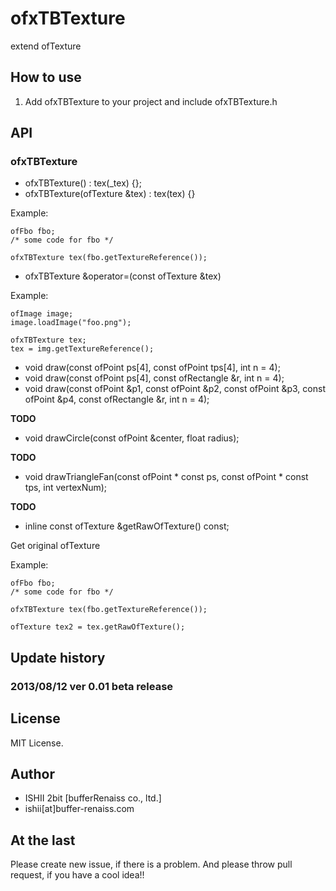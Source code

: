 # ofxTBTexture

extend ofTexture

## How to use

1. Add ofxTBTexture to your project and include ofxTBTexture.h

## API

### ofxTBTexture

* ofxTBTexture() : tex(_tex) {};
* ofxTBTexture(ofTexture &tex) : tex(tex) {}

Example:
	
	ofFbo fbo;
	/* some code for fbo */
	
	ofxTBTexture tex(fbo.getTextureReference());

* ofxTBTexture &operator=(const ofTexture &tex)

Example:

	ofImage image;
	image.loadImage("foo.png");
	
	ofxTBTexture tex;
	tex = img.getTextureReference();

* void draw(const ofPoint ps[4], const ofPoint tps[4], int n = 4);
* void draw(const ofPoint ps[4], const ofRectangle &r, int n = 4);
* void draw(const ofPoint &p1, const ofPoint &p2, const ofPoint &p3, const ofPoint &p4, const ofRectangle &r, int n = 4);

__TODO__

* void drawCircle(const ofPoint &center, float radius);

__TODO__

* void drawTriangleFan(const ofPoint * const ps, const ofPoint * const tps, int vertexNum);

__TODO__

* inline const ofTexture &getRawOfTexture() const;

Get original ofTexture

Example:

	ofFbo fbo;
	/* some code for fbo */
	
	ofxTBTexture tex(fbo.getTextureReference());
	
	ofTexture tex2 = tex.getRawOfTexture();

## Update history

### 2013/08/12 ver 0.01 beta release

## License

MIT License.

## Author

* ISHII 2bit [bufferRenaiss co., ltd.]
* ishii[at]buffer-renaiss.com

## At the last

Please create new issue, if there is a problem.
And please throw pull request, if you have a cool idea!!